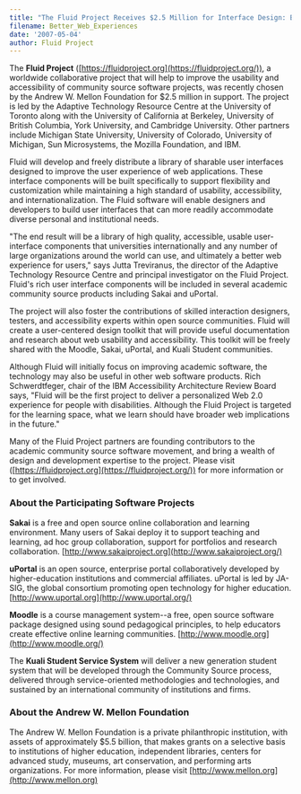 ```yaml
---
title: "The Fluid Project Receives $2.5 Million for Interface Design: Better Web Experience for Users of Open Source Software"
filename: Better_Web_Experiences
date: '2007-05-04'
author: Fluid Project
---
```

The **Fluid Project** ([https://fluidproject.org](https://fluidproject.org/)),
a worldwide collaborative project that will help to improve the usability and accessibility of community
source software projects, was recently chosen by the Andrew W. Mellon Foundation for $2.5 million in
support. The project is led by the Adaptive Technology Resource Centre at the University of Toronto
along with the University of California at Berkeley, University of British Columbia, York University,
and Cambridge University. Other partners include Michigan State University, University of Colorado,
University of Michigan, Sun Microsystems, the Mozilla Foundation, and IBM.

Fluid will develop and freely distribute a library of sharable user interfaces designed to improve the
user experience of web applications. These interface components will be built specifically to support
flexibility and customization while maintaining a high standard of usability, accessibility, and
internationalization. The Fluid software will enable designers and developers to build user interfaces
that can more readily accommodate diverse personal and institutional needs.

&quot;The end result will be a library of high quality, accessible, usable user-interface components that
universities internationally and any number of large organizations around the world can use, and ultimately
a better web experience for users,&quot; says Jutta Treviranus, the director of the Adaptive Technology
Resource Centre and principal investigator on the Fluid Project. Fluid&#39;s rich user interface components
will be included in several academic community source products including Sakai and uPortal.

The project will also foster the contributions of skilled interaction designers, testers, and accessibility
experts within open source communities. Fluid will create a user-centered design toolkit that will provide
useful documentation and research about web usability and accessibility. This toolkit will be freely shared
with the Moodle, Sakai, uPortal, and Kuali Student communities.

Although Fluid will initially focus on improving academic software, the technology may also be useful in
other web software products. Rich Schwerdtfeger, chair of the IBM Accessibility Architecture Review Board
says, &quot;Fluid will be the first project to deliver a personalized Web 2.0 experience for people with
disabilities. Although the Fluid Project is targeted for the learning space, what we learn should have
broader web implications in the future.&quot;

Many of the Fluid Project partners are founding contributors to the academic community source software
movement, and bring a wealth of design and development expertise to the project. Please visit
([https://fluidproject.org](https://fluidproject.org/)) for more information or to get involved.

### About the Participating Software Projects

**Sakai** is a free and open source online collaboration and learning environment. Many users
of Sakai deploy it to support teaching and learning, ad hoc group collaboration, support for portfolios and
research collaboration. [http://www.sakaiproject.org](http://www.sakaiproject.org/)

**uPortal** is an open source, enterprise portal collaboratively developed by higher-education
institutions and commercial affiliates. uPortal is led by JA-SIG, the global consortium promoting open
technology for higher education. [http://www.uportal.org](http://www.uportal.org/)

**Moodle** is a course management system--a free, open source software package designed using
sound pedagogical principles, to help educators create effective online learning communities.
[http://www.moodle.org](http://www.moodle.org/)

The **Kuali Student Service System** will deliver a new generation student system that will be
developed through the Community Source process, delivered through service-oriented methodologies and technologies,
and sustained by an international community of institutions and firms.

### About the Andrew W. Mellon Foundation

The Andrew W. Mellon Foundation is a private philanthropic institution, with assets of approximately
$5.5 billion, that makes grants on a    selective basis to institutions of higher education, independent
libraries, centers for advanced study, museums, art conservation, and performing arts organizations.
For more information, please visit [http://www.mellon.org](http://www.mellon.org)
